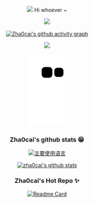 <div align="center">

<a href="https://github.com/zha0cai"><img src="https://github.githubassets.com/images/mona-whisper.gif" width="22px"></a> Hi whoever ~

<a href="https://github.com/zha0cai"><img src="https://readme-typing-svg.herokuapp.com?font=Bebas+Neue&size=21&pause=1000&color=AC4BF3&width=435&lines=Strive+to+be+a+Qualified+Penetrator..."><a>

[![Zha0cai's github activity graph](https://activity-graph.herokuapp.com/graph?username=zha0cai&theme=rogue)](https://github.com/ashutosh00710/github-readme-activity-graph)

[![](https://activity-graph.herokuapp.com/graph?username=zha0cai&bg_color=black&color=23affc&line=23affc)](https://github.com/zha0cai)
  
[![snake](./assets/github-contribution-grid-snake.svg)](https://github.com/zha0cai)

### Zha0cai's github stats 😁

[![主要使用语言](https://github-readme-stats.vercel.app/api/top-langs/?username=zha0cai&hide_title=false&hide=c&hide_border=true&layout=compact&theme=tokyonight&locale=cn)](https://github.com/zha0cai)

[![zha0cai's github stats](https://github-readme-stats.vercel.app/api?username=zha0cai&hide_title=false&hide=c&hide_border=true&layout=compact&theme=tokyonight&locale=cn)](https://github.com/zha0cai)

### Zha0cai's Hot Repo ✨

[![Readme Card](https://github-readme-stats.vercel.app/api/pin/?username=zha0cai&repo=cf&hide_title=false&hide=c&hide_border=true&layout=compact&theme=tokyonight&locale=cn&line_height=20)](https://github.com/zha0cai)
